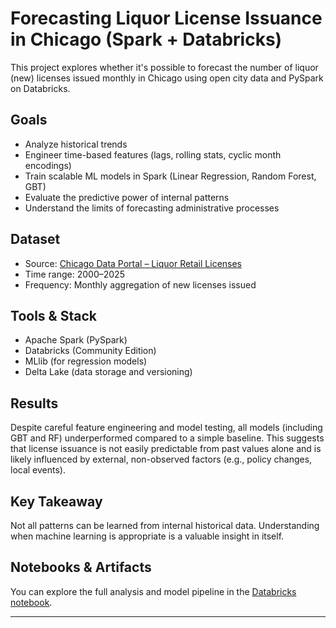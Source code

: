 # Forecasting Liquor License Issuance in Chicago (Spark + Databricks)

This project explores whether it's possible to forecast the number of liquor (new) licenses issued monthly in Chicago using open city data and PySpark on Databricks.

## Goals

- Analyze historical trends
- Engineer time-based features (lags, rolling stats, cyclic month encodings)
- Train scalable ML models in Spark (Linear Regression, Random Forest, GBT)
- Evaluate the predictive power of internal patterns
- Understand the limits of forecasting administrative processes

## Dataset

- Source: [Chicago Data Portal – Liquor Retail Licenses](https://data.cityofchicago.org)
- Time range: 2000–2025
- Frequency: Monthly aggregation of new licenses issued

## Tools & Stack

- Apache Spark (PySpark)
- Databricks (Community Edition)
- MLlib (for regression models)
- Delta Lake (data storage and versioning)

## Results

Despite careful feature engineering and model testing, all models (including GBT and RF) underperformed compared to a simple baseline. This suggests that license issuance is not easily predictable from past values alone and is likely influenced by external, non-observed factors (e.g., policy changes, local events).

## Key Takeaway

Not all patterns can be learned from internal historical data. Understanding when machine learning is appropriate is a valuable insight in itself.

## Notebooks & Artifacts

You can explore the full analysis and model pipeline in the [Databricks notebook]([LINK_HERE](https://databricks-prod-cloudfront.cloud.databricks.com/public/4027ec902e239c93eaaa8714f173bcfc/1577492776175845/1846952264539377/4308252803629806/latest.html)).

---

